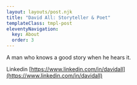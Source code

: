 ```yaml
---
layout: layouts/post.njk
title: "David All: Storyteller & Poet"
templateClass: tmpl-post
eleventyNavigation:
  key: About
  order: 3
---
```


A man who knows a good story when he hears it.

Linkedin [https://www.linkedin.com/in/davidall](https://www.linkedin.com/in/davidall)
